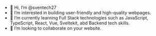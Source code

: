 - 👋 Hi, I’m @sventech27
- 👀 I’m interested in building user-friendly and high-quality webpages.
- 🌱 I’m currently learning Full Stack technologies such as JavaScript, TypeScript, React, Vue, Sveltekit, abd Backend tech skills.
- 💞️ I’m looking to collaborate on your website.

<!---
sventech27/sventech27 is a ✨ special ✨ repository because its `README.md` (this file) appears on your GitHub profile.
You can click the Preview link to take a look at your changes.
--->
